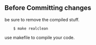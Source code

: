 ## Before Committing changes 

be sure to remove the compiled stuff.
```
	$ make realclean
```

use makefile to compile your code.
